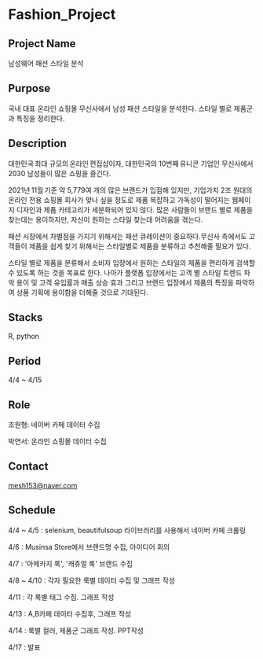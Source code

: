# Fashion_Project

## Project Name

남성웨어 패션 스타일 분석

## Purpose

국내 대표 온라인 쇼핑몰 무신사에서 남성 패션 스타일을 분석한다. 스타일 별로 제품군과 특징을 정리한다.

## Description

대한민국 최대 규모의 온라인 편집샵이자, 대한민국의 10번째 유니콘 기업인 무신사에서 2030 남성들이 많은 쇼핑을 즐긴다. 

2021년 11월 기준 약 5,779여 개의 많은 브랜드가 입점해 있지만, 기업가치 2조 원대의 온라인 전용 쇼핑몰 회사가 맞나 싶을 정도로 제품 복잡하고 가독성이 떨어지는 웹페이지 디자인과 제품 카테고리가 세분화되어 있지 않다. 많은 사람들이 브랜드 별로 제품을 찾는데는 용이하지만, 자신이 원하는 스타일 찾는데 어려움을 겪는다. 

패션 시장에서 차별점을 가지기 위해서는 패션 큐레이션이 중요하다.무신사 측에서도 고객들이 제품을 쉽게 찾기 위해서는 스타일별로 제품을 분류하고 추천해줄 필요가 있다. 

스타일 별로 제품을 분류해서 소비자 입장에서 원하는 스타일의 제품을 편리하게 검색할 수 있도록 하는 것을 목표로 한다. 나아가 플랫폼 입장에서는 고객 별 스타일 트렌드 파악 용이  및 고객 유입률과 매출 상승 효과 그리고 브랜드 입장에서 제품의 특징을 파악하여 상품 기획에 용이함을 더해줄 것으로 기대된다. 

## Stacks
R, python

## Period

4/4 ~ 4/15

## Role

조원형: 네이버 카페 데이터 수집

박연서: 온라인 쇼핑몰 데이터 수집

## Contact

mesh153@naver.com

## Schedule

4/4 ~ 4/5 : selenium, beautifulsoup 라이브러리를 사용해서 네이버 카페 크롤링

4/6 : Musinsa Store에서 브랜드명 수집, 아이디어 회의

4/7 : '아메카지 룩', '캐쥬얼 룩' 브랜드 수집 

4/8 ~ 4/10 : 각자 필요한 룩별 데이터 수집 및 그래프 작성

4/11 : 각 룩별 태그 수집. 그래프 작성

4/13 : A,B카페 데이터 수집후, 그래프 작성

4/14 : 룩별 컬러, 제품군 그래프 작성. PPT작성

4/17 : 발표
